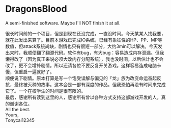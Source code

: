 # DragonsBlood
A semi-finished software. Maybe I'll NOT finish it at all.

很长时间前的一个项目，但是到现在还没完成，一直没时间。今天某某人找我要，就在此发出来算了。目前本游戏已完成IO系统，已经有象征性的HP、PP、MP等数值，但attack系统尚缺，剧情也只有很短一部分，大约3min可以解决。今天发出来时，我顺便翻了翻源代码。软件有bug，有大bug：容易造成内存泄漏。但我懒得改了（因为真正来说必须大改内存分配系统），我也没时间，以后估计也不会改了，更不会增补剧情。所以还请各位不要反复开关游戏。这样容易造成电脑卡慢，但重启一遍就好了。<br/>
顺便说下剧情。原本打算是写一个饱受误解与偏见的「龙」族为改变命运奋起反抗，最终被灭种的故事。这本会是一部有深度的作品。但我恐怕再没有时间来完成它了。一个在校学生的时间是很有限的。<br/>
最后，感谢所有读到这里的人，感谢所有曾以各种方式支持这部游戏开发的人，真的谢谢各位。<br/>
All the best.<br/>
Yours,<br/>
Tonycai12345
